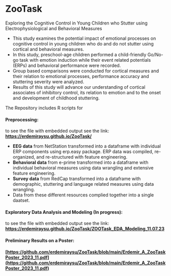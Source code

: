 # ZooTask
Exploring the Cognitive Control in Young Children who Stutter using Electrophysiological and Behavioral Measures

* This study examines the potential impact of emotional processes on cognitive control in young children who do and do not stutter using cortical and behavioral measures.
*  In this study, preschool-age children performed a child-friendly Go/No-go task with emotion induction while their event related potentials (ERPs) and behavioral performance were recorded.
*  Group based comparisons were conducted for cortical measures and their relation to emotional processes, performance accuracy and stuttering severity were analyzed.
*  Results of this study will advance our understanding of cortical associates of inhibitory control, its relation to emotion and to the onset and development of childhood stuttering.

The Repository includes R scripts for

#### Preprocessing: 
to see the file with embedded output see the link: **https://erdemiraysu.github.io/ZooTask/**
- **EEG data** from NetStation transformed into a dataframe with individual ERP components using erp.easy package. ERP data was compiled, re-organized, and re-structured with feature engineering. 
- **Behavioral data** from e-prime transformed into a dataframe with individual behavioral measures using data wrangling and extensive feature engineering.
- **Survey data** from RedCap transformed into a dataframe with demographic, stuttering and language related measures using data wrangling.
- Data from these different resources complied together into a single daatset.

#### Exploratory Data Analysis and Modeling (In progress):
to see the file with embedded output see the link:  **https://erdemiraysu.github.io/ZooTask/ZOOTask_EDA_Modeling_11.07.23**

#### Preliminary Results on a Poster:
**[https://github.com/erdemiraysu/ZooTask/blob/main/Erdemir_A_ZooTaskPoster_2023_11.pdf](https://github.com/erdemiraysu/ZooTask/blob/main/Erdemir_A_ZooTaskPoster_2023_11.pdf)**
